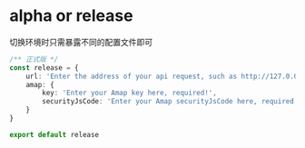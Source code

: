 # alpha or release

切换环境时只需暴露不同的配置文件即可

```typescript
/** 正式版 */
const release = {
    url: 'Enter the address of your api request, such as http://127.0.0.1:8080',
    amap: {
        key: 'Enter your Amap key here, required!',
        securityJsCode: 'Enter your Amap securityJsCode here, required!'
    }
}

export default release
```
